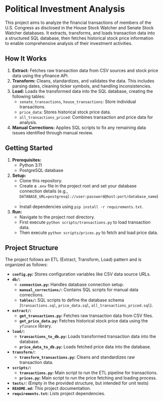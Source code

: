 # Political Investment Analysis

This project aims to analyze the financial transactions of members of the U.S. Congress as disclosed in the House Stock Watcher and Senate Stock Watcher databases. It extracts, transforms, and loads transaction data into a structured SQL database, then fetches historical stock price information to enable comprehensive analysis of their investment activities.

## How It Works

1.  **Extract:** Fetches raw transaction data from CSV sources and stock price data using the yfinance API.
2.  **Transform:** Cleans, standardizes, and validates the data. This includes parsing dates, cleaning ticker symbols, and handling inconsistencies.
3.  **Load:** Loads the transformed data into the SQL database, creating the following tables:
    *   `senate_transactions`, `house_transactions`: Store individual transactions.
    *   `price_data`: Stores historical stock price data.
    *   `all_transactions_priced`: Combines transaction and price data for analysis.
4.  **Manual Corrections:** Applies SQL scripts to fix any remaining data issues identified through manual review.

## Getting Started

1.  **Prerequisites:**
    *   Python 3.11
    *   PostgreSQL database
2.  **Setup:**
    *   Clone this repository.
    *   Create a `.env` file in the project root and set your database connection details (e.g., `DATABASE_URL=postgresql://user:password@host:port/database_name`).
    *   Install dependencies using `pip install -r requirements.txt`.
3.  **Run:**
    *   Navigate to the project root directory.
    *   First execute `python scripts/transactions.py` to load transaction data.
    *   Then execute `python scripts/prices.py` to fetch and load price data.

## Project Structure

The project follows an ETL (Extract, Transform, Load) pattern and is organized as follows:

*   **`config.py`:** Stores configuration variables like CSV data source URLs.
*   **`db/`:**
    *   **`connection.py`:** Handles database connection setup.
    *   **`manual_corrections/`:** Contains SQL scripts for manual data corrections.
    *   **`tables/`:** SQL scripts to define the database schema (`transactions.sql`, `price_data.sql`, `all_transactions_priced.sql`).
*   **`extract/`:**
    *   **`get_transactions.py`:** Fetches raw transaction data from CSV files.
    *   **`get_price_data.py`:** Fetches historical stock price data using the `yfinance` library.
*   **`load/`:**
    *   **`transactions_to_db.py`:** Loads transformed transaction data into the database.
    *   **`price_data_to_db.py`:** Loads fetched price data into the database.
*   **`transform/`:**
    *   **`transform_transactions.py`:** Cleans and standardizes raw transaction data.
*   **`scripts/`:**
    *   **`transactions.py`:** Main script to run the ETL pipeline for transactions.
    *   **`prices.py`:** Main script to run the price fetching and loading process.
*   **`tests/`:** (Empty in the provided structure, but intended for unit tests)
*   **`README.md`:** This project documentation.
*   **`requirements.txt`:** Lists project dependencies.
